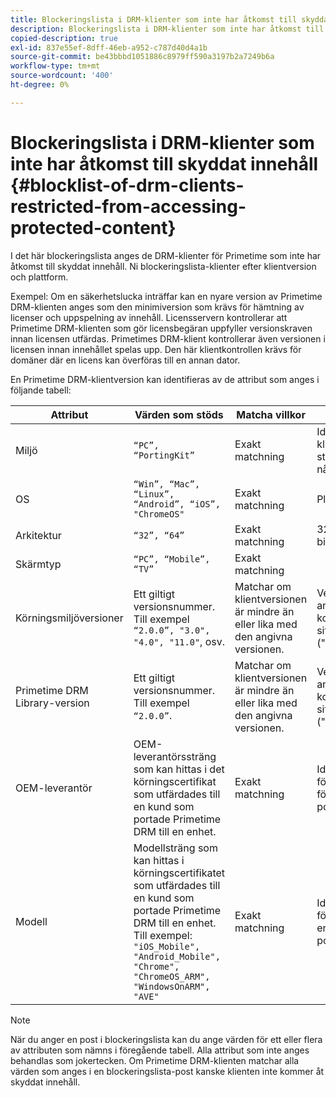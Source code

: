 ```yaml
---
title: Blockeringslista i DRM-klienter som inte har åtkomst till skyddat innehåll
description: Blockeringslista i DRM-klienter som inte har åtkomst till skyddat innehåll
copied-description: true
exl-id: 837e55ef-8dff-46eb-a952-c787d40d4a1b
source-git-commit: be43bbbd1051886c8979ff590a3197b2a7249b6a
workflow-type: tm+mt
source-wordcount: '400'
ht-degree: 0%

---
```


# Blockeringslista i DRM-klienter som inte har åtkomst till skyddat innehåll {#blocklist-of-drm-clients-restricted-from-accessing-protected-content}

I det här blockeringslista anges de DRM-klienter för Primetime som inte har åtkomst till skyddat innehåll. Ni blockeringslista-klienter efter klientversion och plattform.

Exempel: Om en säkerhetslucka inträffar kan en nyare version av Primetime DRM-klienten anges som den minimiversion som krävs för hämtning av licenser och uppspelning av innehåll. Licensservern kontrollerar att Primetime DRM-klienten som gör licensbegäran uppfyller versionskraven innan licensen utfärdas. Primetimes DRM-klient kontrollerar även versionen i licensen innan innehållet spelas upp. Den här klientkontrollen krävs för domäner där en licens kan överföras till en annan dator.

En Primetime DRM-klientversion kan identifieras av de attribut som anges i följande tabell:

| **Attribut** | **Värden som stöds** | **Matcha villkor** | **Beskrivning** |
|---|---|---|---|
| Miljö | `“PC”, “PortingKit”` | Exakt matchning | Identifierar om klienten körs på en stationär dator eller någon annan enhet. |
| OS | `“Win”, “Mac”, “Linux”, “Android”, “iOS”, "ChromeOS"` | Exakt matchning | Plattform |
| Arkitektur | `“32”, “64”` | Exakt matchning | 32-bitars eller 64-bitars |
| Skärmtyp | `“PC”, “Mobile”, “TV”` | Exakt matchning |  |
| Körningsmiljöversioner | Ett giltigt versionsnummer. Till exempel `“2.0.0”, "3.0", "4.0", "11.0"`, osv. | Matchar om klientversionen är mindre än eller lika med den angivna versionen. | Versionsnummer anges som en kombination av siffror och punkter (&quot;.&quot;) av valfri längd. |
| Primetime DRM Library-version | Ett giltigt versionsnummer. Till exempel `“2.0.0”`. | Matchar om klientversionen är mindre än eller lika med den angivna versionen. | Versionsnummer anges som en kombination av siffror och punkter (&quot;.&quot;) av valfri längd. |
| OEM-leverantör | OEM-leverantörssträng som kan hittas i det körningscertifikat som utfärdades till en kund som portade Primetime DRM till en enhet. | Exakt matchning | Identifieringssträng för OEM-leverantör för enheten med porteringsverktyget. |
| Modell | Modellsträng som kan hittas i körningscertifikatet som utfärdades till en kund som portade Primetime DRM till en enhet. Till exempel: `"iOS_Mobile", "Android_Mobile", "Chrome", "ChromeOS_ARM", "WindowsOnARM", "AVE"` | Exakt matchning | Identifieringssträng för enhetsmodell för enheten med porteringssatsen. |

>[!NOTE]
>
>När du anger en post i blockeringslista kan du ange värden för ett eller flera av attributen som nämns i föregående tabell. Alla attribut som inte anges behandlas som jokertecken. Om Primetime DRM-klienten matchar alla värden som anges i en blockeringslista-post kanske klienten inte kommer åt skyddat innehåll.
